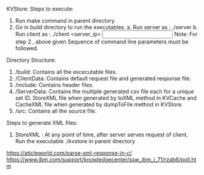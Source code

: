 KVStore:
Steps to execute:
1. Run make command in parent directory.
2. Go in build directory to run the executables.
	a. Run server as : ./server <port number> <number of sets> <n-way in set associative cache>
	b. Run client as : ./client <server_ip> <port number> <Input Request fIle> <Output Response file>
Note: For step 2 , above given Sequence of command line parameters must be followed.

Directory Structure:
1. /build:	Contains all the excecutable files.
2. /ClientData:	Contains default request file and generated response file.
3. /include:	Contains header files.
4. /ServerData:	Contains the multiple generated csv file each for a unique set ID.
		StoreXML file when generated by toXML method in KVCache and CacheXML file when generated by dumpToFile method in KVStore.
5. /src:	Contains all the source file.

Steps to generate XML files:
1. StoreXML :	At any point of time, after server serves request of client. 
		Run the executable ./kvstore in parent directory



https://aticleworld.com/parse-xml-response-in-c/
https://www.ibm.com/support/knowledgecenter/ssw_ibm_i_71/rzab6/poll.htm
